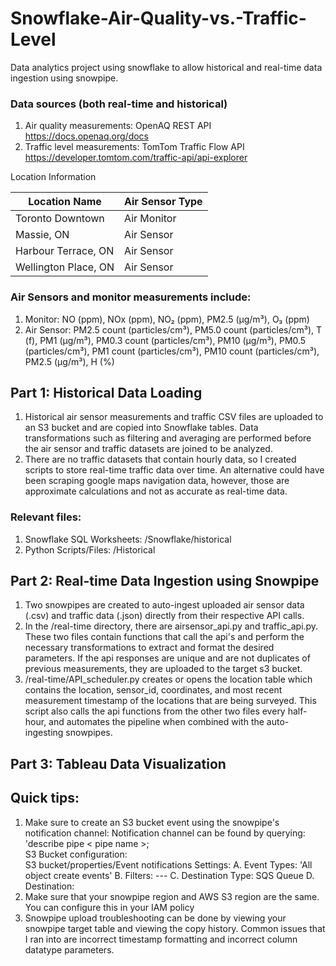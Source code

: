 # Snowflake-Air-Quality-vs.-Traffic-Level
Data analytics project using snowflake to allow historical and real-time data ingestion using snowpipe.

### Data sources (both real-time and historical)
1. Air quality measurements: OpenAQ REST API
https://docs.openaq.org/docs
2. Traffic level measurements: TomTom Traffic Flow API
https://developer.tomtom.com/traffic-api/api-explorer

Location Information

| Location Name | Air Sensor Type |
| ------------- | ------------- |
| Toronto Downtown  | Air Monitor  | 
| Massie, ON  | Air Sensor  | 
| Harbour Terrace, ON  | Air Sensor  |
| Wellington Place, ON | Air Sensor  | 

### Air Sensors and monitor measurements include: 
1. Monitor: NO (ppm), NOx (ppm), NO₂ (ppm), PM2.5 (µg/m³), O₃ (ppm)
2. Air Sensor: PM2.5 count (particles/cm³), PM5.0 count (particles/cm³), T (f), PM1 (µg/m³), PM0.3 count (particles/cm³), PM10 (µg/m³), PM0.5 (particles/cm³), PM1 count (particles/cm³), PM10 count (particles/cm³), PM2.5 (µg/m³), H (%)

## Part 1: Historical Data Loading

1. Historical air sensor measurements and traffic CSV files are uploaded to an S3 bucket and are copied into Snowflake tables. Data transformations such as filtering and averaging are performed before the air sensor and traffic datasets are joined to be analyzed.
2. There are no traffic datasets that contain hourly data, so I created scripts to store real-time traffic data over time. An alternative could have been scraping google maps navigation data, however, those are approximate calculations and not as accurate as real-time data.

### Relevant files: 
1. Snowflake SQL Worksheets: /Snowflake/historical
2. Python Scripts/Files: /Historical

## Part 2: Real-time Data Ingestion using Snowpipe

1. Two snowpipes are created to auto-ingest uploaded air sensor data (.csv) and traffic data (.json) directly from their respective API calls.
2. In the /real-time directory, there are airsensor_api.py and traffic_api.py. These two files contain functions that call the api's and perform the necessary transformations to extract and format the desired parameters. If the api responses are unique and are not duplicates of previous measurements, they are uploaded to the target s3 bucket.
3. /real-time/API_scheduler.py creates or opens the location table which contains the location, sensor_id, coordinates, and most recent measurement timestamp of the locations that are being surveyed. This script also calls the api functions from the other two files every half-hour, and automates the pipeline when combined with the auto-ingesting snowpipes.

## Part 3: Tableau Data Visualization

## Quick tips:
1. Make sure to create an S3 bucket event using the snowpipe's notification channel:
   Notification channel can be found by querying: 'describe pipe < pipe name >;  
S3 Bucket configuration:  
   S3 bucket/properties/Event notifications
   Settings:
   A. Event Types: 'All object create events'
   B. Filters: ---
   C. Destination Type: SQS Queue
   D. Destination: <notification channel>
3. Make sure that your snowpipe region and AWS S3 region are the same. You can configure this in your IAM policy
4. Snowpipe upload troubleshooting can be done by viewing your snowpipe target table and viewing the copy history. Common issues that I ran into are incorrect timestamp formatting and incorrect column datatype parameters.

   
